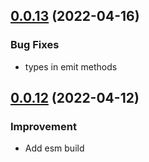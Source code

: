 ## [0.0.13](https://github.com/webigorkiev/amitt/tree/v0.0.13) (2022-04-16)

### Bug Fixes

* types in emit methods

## [0.0.12](https://github.com/webigorkiev/amitt/tree/v0.0.12) (2022-04-12)

### Improvement

* Add esm build